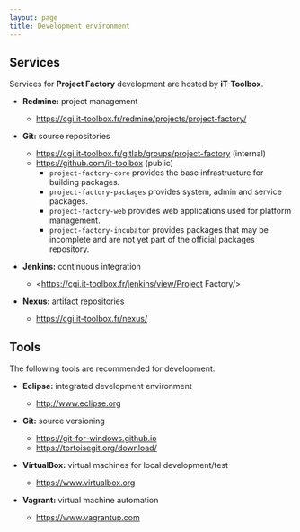 ```yaml
---
layout: page
title: Development environment
---
```


## Services

Services for **Project Factory** development are hosted by **iT-Toolbox**.

-   **Redmine:** project management
    -   <https://cgi.it-toolbox.fr/redmine/projects/project-factory/>

-   **Git:** source repositories
    -   <https://cgi.it-toolbox.fr/gitlab/groups/project-factory> (internal)
    -   <https://github.com/it-toolbox> (public)
        -   `project-factory-core` provides the base infrastructure for building packages.
        -   `project-factory-packages` provides system, admin and service packages.
        -   `project-factory-web` provides web applications used for platform management.
        -   `project-factory-incubator` provides packages that may be incomplete and are not yet part of the official packages repository.

-   **Jenkins:** continuous integration
    -   <https://cgi.it-toolbox.fr/jenkins/view/Project Factory/>

-   **Nexus:** artifact repositories
    -   <https://cgi.it-toolbox.fr/nexus/>

## Tools

The following tools are recommended for development:

-   **Eclipse:** integrated development environment
    -   <http://www.eclipse.org>

-   **Git:** source versioning
    -   <https://git-for-windows.github.io>
    -   <https://tortoisegit.org/download/>

-   **VirtualBox:** virtual machines for local development/test
    -   <https://www.virtualbox.org>

-   **Vagrant:** virtual machine automation
    -   <https://www.vagrantup.com>
